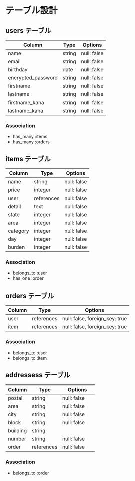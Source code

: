 # テーブル設計

## users テーブル
| Column             | Type   | Options     |
| ------------------ | ------ | ----------- |
| name               | string | null: false |
| email              | string | null: false |
| birthday           | date   | null: false |
| encrypted_password | string | null: false |
| firstname          | string | null: false |
| lastname           | string | null: false |
| firstname_kana     | string | null: false |
| lastname_kana      | string | null: false |

### Association
- has_many :items
- has_many :orders




## items テーブル
| Column             | Type       | Options     |
| ------------------ | ---------- | ----------- |
| name               | string     | null: false |
| price              | integer    | null: false |
| user               | references | null: false |
| detail             | text       | null: false |
| state              | integer    | null: false |
| area               | integer    | null: false |
| category           | integer    | null: false |
| day                | integer    | null: false |
| burden             | integer    | null: false |

### Association
- belongs_to :user
- has_one :order




## orders テーブル
| Column  | Type       | Options                        |
| ------- | ---------- | ------------------------------ |
| user    | references | null: false, foreign_key: true |
| item    | references | null: false, foreign_key: true |

### Association
- belongs_to :user
- belongs_to :item




## addressess テーブル
| Column             | Type       | Options     |
| ------------------ | ---------- | ----------- |
| postal             | string     | null: false |
| area               | string     | null: false |
| city               | string     | null: false |
| block              | string     | null: false |
| building           | string     | 　　　　　　  |
| number             | string     | null: false |
| order              | references | null: false |

### Association
- belongs_to :order




